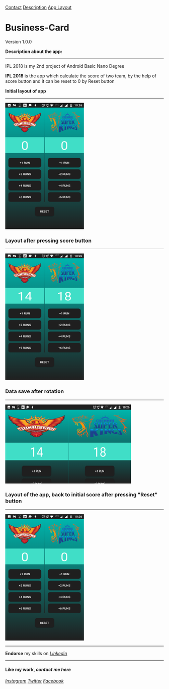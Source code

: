 [Contact](#contact-me)            [Description](#description-here)      [App Layout](#app-layout)

# Business-Card
Version 1.0.0

<a name="description-here"></a> **Description about the app:**
***
IPL 2018 is my 2nd project of Android Basic Nano Degree

**IPL 2018** is the app which calculate the score of two team, by the help of score button and it can be reset to 0 by Reset button

<a name="app-layout"></a> **Initial layout of app**
***
<img src="app/src/main/res/drawable/initial.png" width="250" height="400">

### Layout after pressing score button
***
<img src="app/src/main/res/drawable/afterscore.png" width="250" height="400">

### Data save after rotation
***
<img src="app/src/main/res/drawable/afterrotation.png" width="400" height="250">

### Layout of the app, back to initial score after pressing "Reset" button
***
<img src="app/src/main/res/drawable/initial.png" width="250" height="400">

***
**Endorse** my skills on *[Linkedin](https://www.linkedin.com/in/imadianand/)*

***

#### **Like my work**,<a name="contact-me"></a> *contact me here*
*[Instagram](https://www.instagram.com/imadianand/) [Twitter](https://twitter.com/imadianand) [Facebook](https://www.facebook.com/imadianand)*
